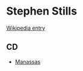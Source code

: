 # Stephen Stills

[Wikipedia entry](https://en.wikipedia.org/wiki/Stephen_Stills)

## CD

- [Manassas](Manassas.md)
